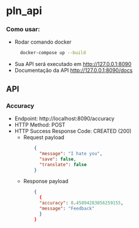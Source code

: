 # pln_api

### Como usar: 
  * Rodar comando docker
    ```bash
      docker-compose up --build
    ``` 
  * Sua API será executado em http://127.0.0.1:8090
  * Documentação da API http://127.0.0.1:8090/docs

## API
### Accuracy
* Endpoint: http://localhost:8090/accuracy
* HTTP Method: POST
* HTTP Success Response Code: CREATED (200)
  * Request payload
    ```json
        {
          "message": "I hate you",
          "save": false,
          "translate": false
        }
  * Response payload
    ```json
        {
          {
          "accuracy": 0.45894283056259155,
          "message": "Feedback"
          }
        }
